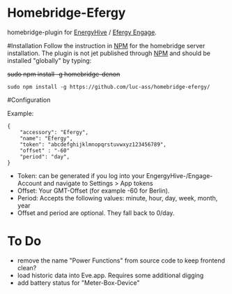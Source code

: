# Homebridge-Efergy
homebridge-plugin for [EnergyHive](https://www.energyhive.com/) / [Efergy Engage](https://engage.efergy.com/).

#Installation
Follow the instruction in [NPM](https://www.npmjs.com/package/homebridge) for the homebridge server installation. The plugin is not jet published through [NPM](https://www.npmjs.com/package/homebridge-efergy) and should be installed "globally" by typing:

~~sudo npm install -g homebridge-denon~~
    
    sudo npm install -g https://github.com/luc-ass/homebridge-efergy/

#Configuration

Example:
    

    {
        "accessory": "Efergy",
        "name": "Efergy",
        "token": "abcdefghijklmnopqrstuvwxyz123456789",
        "offset" : "-60"
        "period": "day",
    }

- Token: can be generated if you log into your EngergyHive-/Engage-Account and navigate to Settings > App tokens
- Offset: Your GMT-Offset (for example -60 for Berlin).
- Period: Accepts the following values: minute, hour, day, week, month, year
- Offset and period are optional. They fall back to 0/day.

# To Do
- remove the name "Power Functions" from source code to keep frontend clean?
- load historic data into Eve.app. Requires some additional digging
- add battery status for "Meter-Box-Device"

